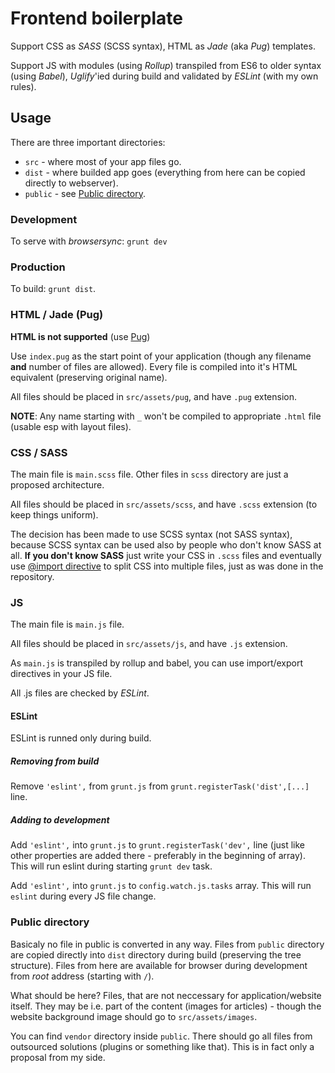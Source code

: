 # Frontend boilerplate

Support CSS as *SASS* (SCSS syntax), HTML as *Jade* (aka *Pug*) templates.

Support JS with modules (using *Rollup*) transpiled from ES6 to older syntax (using *Babel*), *Uglify*'ied during build and validated by *ESLint* (with my own rules).

## Usage

There are three important directories:

- `src` - where most of your app files go.
- `dist` - where builded app goes (everything from here can be copied directly to webserver).
- `public` - see [Public directory](#public-directory).

### Development

To serve with *browsersync*: `grunt dev`

### Production

To build: `grunt dist`.

### HTML / Jade (Pug)

**HTML is not supported** (use [Pug](https://pugjs.org/api/getting-started.html))

Use `index.pug` as the start point of your application (though any filename **and** number of files are allowed). Every file is compiled into it's HTML equivalent (preserving original name).

All files should be placed in `src/assets/pug`, and have `.pug` extension.

**NOTE**: Any name starting with `_` won't be compiled to appropriate `.html` file (usable esp with layout files).

### CSS / SASS

The main file is `main.scss` file. Other files in `scss` directory are just a proposed architecture.

All files should be placed in `src/assets/scss`, and have `.scss` extension (to keep things uniform).

The decision has been made to use SCSS syntax (not SASS syntax), because SCSS syntax can be used also by people who don't know SASS at all. **If you don't know SASS** just write your CSS in `.scss` files and eventually use [@import directive](http://sass-lang.com/guide) to split CSS into multiple files, just as was done in the repository.

### JS

The main file is `main.js` file.

All files should be placed in `src/assets/js`, and have `.js` extension.

As `main.js` is transpiled by rollup and babel, you can use import/export directives in your JS file.

All .js files are checked by *ESLint*.

#### ESLint

ESLint is runned only during build.

##### Removing from build

Remove `'eslint',` from `grunt.js` from `grunt.registerTask('dist',[...]` line.

##### Adding to development

Add `'eslint',` into `grunt.js` to `grunt.registerTask('dev',` line (just like other properties are added there - preferably in the beginning of array). This will run eslint during starting `grunt dev` task.

Add `'eslint',` into `grunt.js` to `config.watch.js.tasks` array. This will run `eslint` during every JS file change.

### Public directory

Basicaly no file in public is converted in any way. Files from `public` directory are copied directly into `dist` directory during build (preserving the tree structure). Files from here are available for browser during development from *root* address (starting with `/`).

What should be here? Files, that are not neccessary for application/website itself.
They may be i.e. part of the content (images for articles) - though the website background image should go to `src/assets/images`.

You can find `vendor` directory inside `public`. There should go all files from outsourced solutions (plugins or something like that). This is in fact only a proposal from my side.